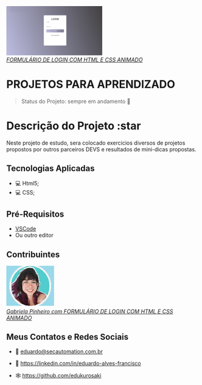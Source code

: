 
<p align="center">

[<img src="img/login_aula.png" width="50%"><br/><em>FORMULÁRIO DE LOGIN COM HTML E CSS ANIMADO</em>](https://github.com/edukurosaki/EducationalProjects.git)

</p>

<p align="center">
<h1>PROJETOS PARA APRENDIZADO</h1>
</p>

> Status do Projeto: sempre em andamento :runner:

# Descrição do Projeto :star

Neste projeto de estudo, sera colocado exercicios diversos de projetos propostos por outros parceiros DEVS e resultados de mini-dicas propostas.

## Tecnologias Aplicadas

- :computer: Html5;
- :computer: CSS;

## Pré-Requisitos

- [VSCode](https://code.visualstudio.com/docs)
- Ou outro editor

## Contribuintes

  [<img src="img/GabrielaPinheiro.png" width="25%"><br/><em>Gabriela Pinheiro com FORMULÁRIO DE LOGIN COM HTML E CSS ANIMADO</em>](https://www.instagram.com/ga.brielapinheiro)

## Meus Contatos e Redes Sociais

- :email: eduardo@secautomation.com.br

- 🔗 https://linkedin.com/in/eduardo-alves-francisco

- 🕸️ https://github.com/edukurosaki
